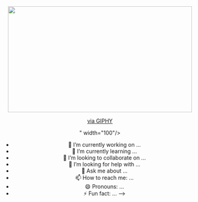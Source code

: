 <div id="header" align="center">
  <img src="<iframe src="https://giphy.com/embed/WSBeyxvC1jH496xQGA" width="480" height="276" frameBorder="0" class="giphy-embed" allowFullScreen></iframe><p><a href="https://giphy.com/stickers/code-programmer-learn-to-WSBeyxvC1jH496xQGA">via GIPHY</a></p>" width="100"/>

- 🔭 I’m currently working on ...
- 🌱 I’m currently learning ...
- 👯 I’m looking to collaborate on ...
- 🤔 I’m looking for help with ...
- 💬 Ask me about ...
- 📫 How to reach me: ...
- 😄 Pronouns: ...
- ⚡ Fun fact: ...
-->
